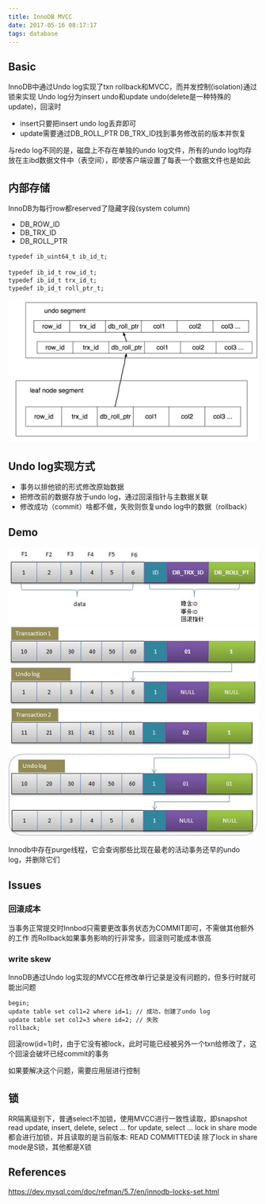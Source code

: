 ```yaml
---
title: InnoDB MVCC
date: 2017-05-16 08:17:17
tags: database
---
```


## Basic

InnoDB中通过Undo log实现了txn rollback和MVCC，而并发控制(isolation)通过锁来实现
Undo log分为insert undo和update undo(delete是一种特殊的update)，回滚时
- insert只要把insert undo log丢弃即可
- update需要通过DB_ROLL_PTR DB_TRX_ID找到事务修改前的版本并恢复

与redo log不同的是，磁盘上不存在单独的undo log文件，所有的undo log均存放在主ibd数据文件中（表空间），即使客户端设置了每表一个数据文件也是如此

## 内部存储

InnoDB为每行row都reserved了隐藏字段(system column)
- DB_ROW_ID
- DB_TRX_ID
- DB_ROLL_PTR

```
typedef ib_uint64_t ib_id_t;

typedef ib_id_t row_id_t;
typedef ib_id_t trx_id_t;
typedef ib_id_t roll_ptr_t;
```

![syscol](https://github.com/funkygao/blogassets/blob/master/img/undolog.jpg?raw=true)

## Undo log实现方式

- 事务以排他锁的形式修改原始数据
- 把修改前的数据存放于undo log，通过回滚指针与主数据关联
- 修改成功（commit）啥都不做，失败则恢复undo log中的数据（rollback）

## Demo

![demo](https://github.com/funkygao/blogassets/blob/master/img/undo1.jpg?raw=true)
![demo](https://github.com/funkygao/blogassets/blob/master/img/undo2.jpg?raw=true)
![demo](https://github.com/funkygao/blogassets/blob/master/img/undo3.jpg?raw=true)

Innodb中存在purge线程，它会查询那些比现在最老的活动事务还早的undo log，并删除它们

## Issues

### 回滚成本

当事务正常提交时Innbod只需要更改事务状态为COMMIT即可，不需做其他额外的工作
而Rollback如果事务影响的行非常多，回滚则可能成本很高

### write skew

InnoDB通过Undo log实现的MVCC在修改单行记录是没有问题的，但多行时就可能出问题
```
begin;
update table set col1=2 where id=1; // 成功，创建了undo log
update table set col2=3 where id=2; // 失败
rollback;
```
回滚row(id=1)时，由于它没有被lock，此时可能已经被另外一个txn给修改了，这个回滚会破坏已经commit的事务

如果要解决这个问题，需要应用层进行控制

## 锁

RR隔离级别下，普通select不加锁，使用MVCC进行一致性读取，即snapshot read
update, insert, delete, select ... for update, select ... lock in share mode都会进行加锁，并且读取的是当前版本: READ COMMITTED读
除了lock in share mode是S锁，其他都是X锁

## References

https://dev.mysql.com/doc/refman/5.7/en/innodb-locks-set.html
